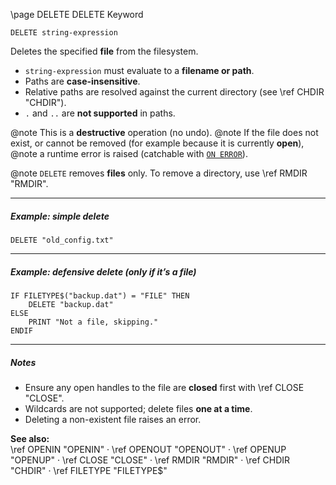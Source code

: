 \page DELETE DELETE Keyword
```basic
DELETE string-expression
```

Deletes the specified **file** from the filesystem.

- `string-expression` must evaluate to a **filename or path**.
- Paths are **case-insensitive**.
- Relative paths are resolved against the current directory (see \ref CHDIR "CHDIR").
- `.` and `..` are **not supported** in paths.


@note This is a **destructive** operation (no undo).
@note If the file does not exist, or cannot be removed (for example because it is currently **open**),
@note a runtime error is raised (catchable with [`ON ERROR`](https://github.com/brainboxdotcc/retro-rocket/wiki/ONERROR)).


@note `DELETE` removes **files** only. To remove a directory, use \ref RMDIR "RMDIR".

---

##### Example: simple delete

```basic
DELETE "old_config.txt"
```

---

##### Example: defensive delete (only if it’s a file)

```basic
IF FILETYPE$("backup.dat") = "FILE" THEN
    DELETE "backup.dat"
ELSE
    PRINT "Not a file, skipping."
ENDIF
```

---

##### Notes
- Ensure any open handles to the file are **closed** first with \ref CLOSE "CLOSE".
- Wildcards are not supported; delete files **one at a time**.
- Deleting a non-existent file raises an error.

**See also:**  
\ref OPENIN "OPENIN" ·
\ref OPENOUT "OPENOUT" ·
\ref OPENUP "OPENUP" ·
\ref CLOSE "CLOSE" ·
\ref RMDIR "RMDIR" ·
\ref CHDIR "CHDIR" ·
\ref FILETYPE "FILETYPE$"
